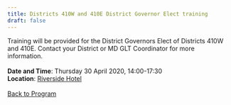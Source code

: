 ```yaml
---
title: Districts 410W and 410E District Governor Elect training
draft: false
---
```


Training will be provided for the District Governors Elect of Districts 410W and 410E. Contact your District or MD GLT Coordinator for more information.
\
\
**Date and Time**: Thursday 30 April 2020, 14:00-17:30 \
**Location**: [Riverside Hotel](/venue)
\
\
[Back to Program](/program)
